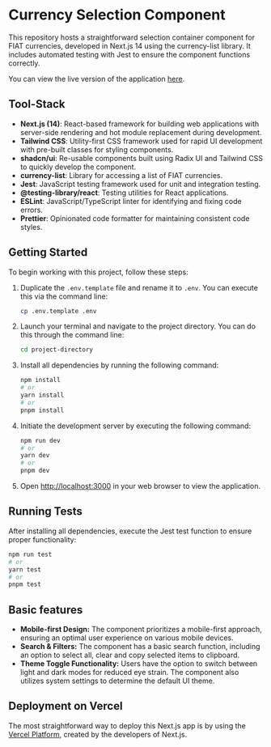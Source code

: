 # Currency Selection Component

This repository hosts a straightforward selection container component for FIAT currencies, developed in Next.js 14 using the currency-list library. It includes automated testing with Jest to ensure the component functions correctly.

You can view the live version of the application [here](https://mintos-currency-selection-component.vercel.app//).

## Tool-Stack

- **Next.js (14)**: React-based framework for building web applications with server-side rendering and hot module replacement during development.
- **Tailwind CSS**: Utility-first CSS framework used for rapid UI development with pre-built classes for styling components.
- **shadcn/ui**: Re-usable components built using Radix UI and Tailwind CSS to quickly develop the component.
- **currency-list**: Library for accessing a list of FIAT currencies.
- **Jest**: JavaScript testing framework used for unit and integration testing.
- **@testing-library/react**: Testing utilities for React applications.
- **ESLint**: JavaScript/TypeScript linter for identifying and fixing code errors.
- **Prettier**: Opinionated code formatter for maintaining consistent code styles.


## Getting Started

To begin working with this project, follow these steps:

1. Duplicate the `.env.template` file and rename it to `.env`. You can execute this via the command line:
   ```bash
   cp .env.template .env
   ```
2. Launch your terminal and navigate to the project directory. You can do this through the command line:
   ```bash
   cd project-directory
   ```
3. Install all dependencies by running the following command:

   ```bash
   npm install
   # or
   yarn install
   # or
   pnpm install
   ```

4. Initiate the development server by executing the following command:

   ```bash
   npm run dev
   # or
   yarn dev
   # or
   pnpm dev
   ```

5. Open [http://localhost:3000](http://localhost:3000) in your web browser to view the application.

## Running Tests

After installing all dependencies, execute the Jest test function to ensure proper functionality:

   ```bash
   npm run test
   # or
   yarn test
   # or
   pnpm test
   ```

## Basic features

- **Mobile-first Design:** The component prioritizes a mobile-first approach, ensuring an optimal user experience on various mobile devices.
- **Search & Filters:** The component has a basic search function, including an option to select all, clear and copy selected items to clipboard.
- **Theme Toggle Functionality:** Users have the option to switch between light and dark modes for reduced eye strain. The component also utilizes system settings to determine the default UI theme.

## Deployment on Vercel

The most straightforward way to deploy this Next.js app is by using the [Vercel Platform](https://vercel.com/new?utm_medium=default-template&filter=next.js&utm_source=create-next-app&utm_campaign=create-next-app-readme), created by the developers of Next.js.